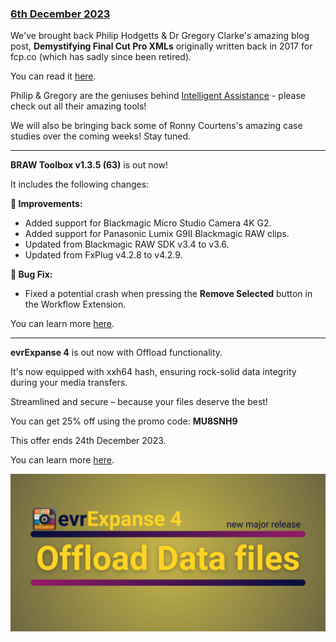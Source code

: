 ### [6th December 2023](/news/20231206)

We've brought back Philip Hodgetts & Dr Gregory Clarke's amazing blog post, **Demystifying Final Cut Pro XMLs** originally written back in 2017 for fcp.co (which has sadly since been retired).

You can read it [here](/developer-case-studies/fcpxml/).

Philip & Gregory are the geniuses behind [Intelligent Assistance](https://intelligentassistance.com) - please check out all their amazing tools!

We will also be bringing back some of Ronny Courtens's amazing case studies over the coming weeks! Stay tuned.

---

**BRAW Toolbox v1.3.5 (63)** is out now!

It includes the following changes:

**🔨 Improvements:**
- Added support for Blackmagic Micro Studio Camera 4K G2.
- Added support for Panasonic Lumix G9II Blackmagic RAW clips.
- Updated from Blackmagic RAW SDK v3.4 to v3.6.
- Updated from FxPlug v4.2.8 to v4.2.9.

**🐞 Bug Fix:**
- Fixed a potential crash when pressing the **Remove Selected** button in the Workflow Extension.

You can learn more [here](https://brawtoolbox.io).

---

**evrExpanse 4** is out now with Offload functionality.

It's now equipped with xxh64 hash, ensuring rock-solid data integrity during your media transfers.

Streamlined and secure – because your files deserve the best!

You can get 25% off using the promo code: **MU8SNH9**

This offer ends 24th December 2023.

You can learn more [here](http://evrapp.cloud/evrexpanse).

![](/static/evrexpanse4-offload.jpeg)